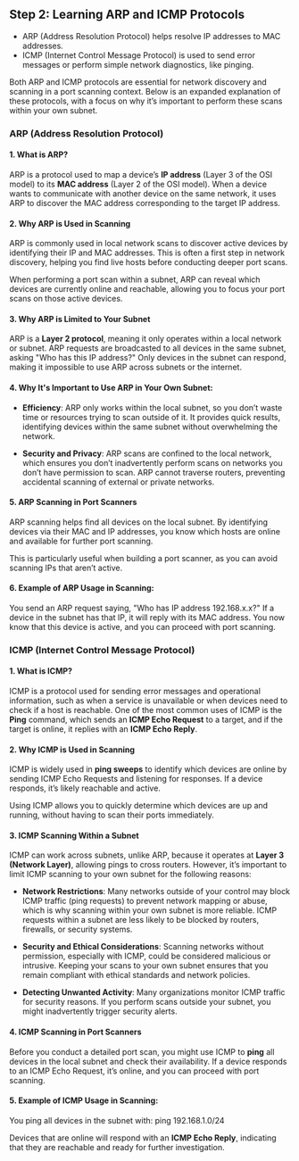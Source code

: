 ## Step 2: Learning ARP and ICMP Protocols

- ARP (Address Resolution Protocol) helps resolve IP addresses to MAC addresses.
- ICMP (Internet Control Message Protocol) is used to send error messages or perform simple network diagnostics, like pinging.

Both ARP and ICMP protocols are essential for network discovery and scanning in a port scanning context. Below is an expanded explanation of these protocols, with a focus on why it’s important to perform these scans within your own subnet.

### ARP (Address Resolution Protocol)

#### 1. What is ARP?
ARP is a protocol used to map a device’s **IP address** (Layer 3 of the OSI model) to its **MAC address** (Layer 2 of the OSI model). When a device wants to communicate with another device on the same network, it uses ARP to discover the MAC address corresponding to the target IP address.

#### 2. Why ARP is Used in Scanning
ARP is commonly used in local network scans to discover active devices by identifying their IP and MAC addresses. This is often a first step in network discovery, helping you find live hosts before conducting deeper port scans.

When performing a port scan within a subnet, ARP can reveal which devices are currently online and reachable, allowing you to focus your port scans on those active devices.

#### 3. Why ARP is Limited to Your Subnet
ARP is a **Layer 2 protocol**, meaning it only operates within a local network or subnet. ARP requests are broadcasted to all devices in the same subnet, asking "Who has this IP address?" Only devices in the subnet can respond, making it impossible to use ARP across subnets or the internet.

#### 4. Why It's Important to Use ARP in Your Own Subnet:
- **Efficiency**: ARP only works within the local subnet, so you don’t waste time or resources trying to scan outside of it. It provides quick results, identifying devices within the same subnet without overwhelming the network.
  
- **Security and Privacy**: ARP scans are confined to the local network, which ensures you don’t inadvertently perform scans on networks you don’t have permission to scan. ARP cannot traverse routers, preventing accidental scanning of external or private networks.

#### 5. ARP Scanning in Port Scanners
ARP scanning helps find all devices on the local subnet. By identifying devices via their MAC and IP addresses, you know which hosts are online and available for further port scanning.

This is particularly useful when building a port scanner, as you can avoid scanning IPs that aren’t active.

#### 6. Example of ARP Usage in Scanning:
You send an ARP request saying, "Who has IP address 192.168.x.x?" If a device in the subnet has that IP, it will reply with its MAC address. You now know that this device is active, and you can proceed with port scanning.

### ICMP (Internet Control Message Protocol)

#### 1. What is ICMP?
ICMP is a protocol used for sending error messages and operational information, such as when a service is unavailable or when devices need to check if a host is reachable. One of the most common uses of ICMP is the **Ping** command, which sends an **ICMP Echo Request** to a target, and if the target is online, it replies with an **ICMP Echo Reply**.

#### 2. Why ICMP is Used in Scanning
ICMP is widely used in **ping sweeps** to identify which devices are online by sending ICMP Echo Requests and listening for responses. If a device responds, it’s likely reachable and active.

Using ICMP allows you to quickly determine which devices are up and running, without having to scan their ports immediately.

#### 3. ICMP Scanning Within a Subnet
ICMP can work across subnets, unlike ARP, because it operates at **Layer 3 (Network Layer)**, allowing pings to cross routers. However, it’s important to limit ICMP scanning to your own subnet for the following reasons:

- **Network Restrictions**: Many networks outside of your control may block ICMP traffic (ping requests) to prevent network mapping or abuse, which is why scanning within your own subnet is more reliable. ICMP requests within a subnet are less likely to be blocked by routers, firewalls, or security systems.

- **Security and Ethical Considerations**: Scanning networks without permission, especially with ICMP, could be considered malicious or intrusive. Keeping your scans to your own subnet ensures that you remain compliant with ethical standards and network policies.

- **Detecting Unwanted Activity**: Many organizations monitor ICMP traffic for security reasons. If you perform scans outside your subnet, you might inadvertently trigger security alerts.

#### 4. ICMP Scanning in Port Scanners
Before you conduct a detailed port scan, you might use ICMP to **ping** all devices in the local subnet and check their availability. If a device responds to an ICMP Echo Request, it’s online, and you can proceed with port scanning.

#### 5. Example of ICMP Usage in Scanning:
You ping all devices in the subnet with:
ping 192.168.1.0/24

Devices that are online will respond with an **ICMP Echo Reply**, indicating that they are reachable and ready for further investigation.
